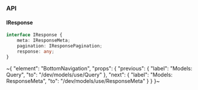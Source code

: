 

### API

#### IResponse

```ts
interface IResponse {
    meta: IResponseMeta;
    pagination: IResponsePagination;
    response: any;
}
```


~{
  "element": "BottomNavigation",
  "props": {
    "previous": {
      "label": "Models: Query",
      "to": "/dev/models/use/Query"
    },
    "next": {
      "label": "Models: ResponseMeta",
      "to": "/dev/models/use/ResponseMeta"
    }
  }
}~
